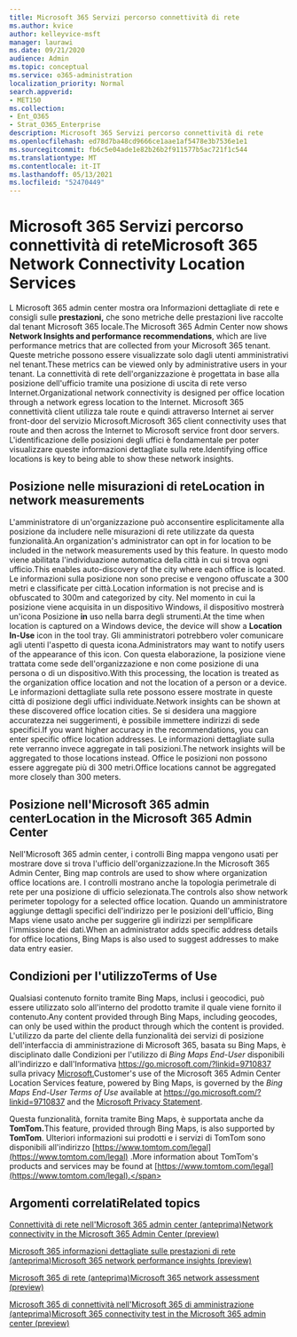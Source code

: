 ```yaml
---
title: Microsoft 365 Servizi percorso connettività di rete
ms.author: kvice
author: kelleyvice-msft
manager: laurawi
ms.date: 09/21/2020
audience: Admin
ms.topic: conceptual
ms.service: o365-administration
localization_priority: Normal
search.appverid:
- MET150
ms.collection:
- Ent_O365
- Strat_O365_Enterprise
description: Microsoft 365 Servizi percorso connettività di rete
ms.openlocfilehash: ed78d7ba48cd9666ce1aae1af5478e3b7536e1e1
ms.sourcegitcommit: fb6c5e04ade1e82b26b2f911577b5ac721f1c544
ms.translationtype: MT
ms.contentlocale: it-IT
ms.lasthandoff: 05/13/2021
ms.locfileid: "52470449"
---
```

# <a name="microsoft-365-network-connectivity-location-services"></a><span data-ttu-id="ca016-103">Microsoft 365 Servizi percorso connettività di rete</span><span class="sxs-lookup"><span data-stu-id="ca016-103">Microsoft 365 Network Connectivity Location Services</span></span>

<span data-ttu-id="ca016-104">L Microsoft 365 admin center mostra ora Informazioni dettagliate di rete e consigli sulle **prestazioni,** che sono metriche delle prestazioni live raccolte dal tenant Microsoft 365 locale.</span><span class="sxs-lookup"><span data-stu-id="ca016-104">The Microsoft 365 Admin Center now shows **Network Insights and performance recommendations**, which are live performance metrics that are collected from your Microsoft 365 tenant.</span></span> <span data-ttu-id="ca016-105">Queste metriche possono essere visualizzate solo dagli utenti amministrativi nel tenant.</span><span class="sxs-lookup"><span data-stu-id="ca016-105">These metrics can be viewed only by administrative users in your tenant.</span></span> <span data-ttu-id="ca016-106">La connettività di rete dell'organizzazione è progettata in base alla posizione dell'ufficio tramite una posizione di uscita di rete verso Internet.</span><span class="sxs-lookup"><span data-stu-id="ca016-106">Organizational network connectivity is designed per office location through a network egress location to the Internet.</span></span> <span data-ttu-id="ca016-107">Microsoft 365 connettività client utilizza tale route e quindi attraverso Internet ai server front-door del servizio Microsoft.</span><span class="sxs-lookup"><span data-stu-id="ca016-107">Microsoft 365 client connectivity uses that route and then across the Internet to Microsoft service front door servers.</span></span> <span data-ttu-id="ca016-108">L'identificazione delle posizioni degli uffici è fondamentale per poter visualizzare queste informazioni dettagliate sulla rete.</span><span class="sxs-lookup"><span data-stu-id="ca016-108">Identifying office locations is key to being able to show these network insights.</span></span>

## <a name="location-in-network-measurements"></a><span data-ttu-id="ca016-109">Posizione nelle misurazioni di rete</span><span class="sxs-lookup"><span data-stu-id="ca016-109">Location in network measurements</span></span>

<span data-ttu-id="ca016-110">L'amministratore di un'organizzazione può acconsentire esplicitamente alla posizione da includere nelle misurazioni di rete utilizzate da questa funzionalità.</span><span class="sxs-lookup"><span data-stu-id="ca016-110">An organization's administrator can opt in for location to be included in the network measurements used by this feature.</span></span> <span data-ttu-id="ca016-111">In questo modo viene abilitata l'individuazione automatica della città in cui si trova ogni ufficio.</span><span class="sxs-lookup"><span data-stu-id="ca016-111">This enables auto-discovery of the city where each office is located.</span></span> <span data-ttu-id="ca016-112">Le informazioni sulla posizione non sono precise e vengono offuscate a 300 metri e classificate per città.</span><span class="sxs-lookup"><span data-stu-id="ca016-112">Location information is not precise and is obfuscated to 300m and categorized by city.</span></span> <span data-ttu-id="ca016-113">Nel momento in cui la posizione viene acquisita in un dispositivo Windows, il dispositivo mostrerà un'icona Posizione **in** uso nella barra degli strumenti.</span><span class="sxs-lookup"><span data-stu-id="ca016-113">At the time when location is captured on a Windows device, the device will show a **Location In-Use** icon in the tool tray.</span></span> <span data-ttu-id="ca016-114">Gli amministratori potrebbero voler comunicare agli utenti l'aspetto di questa icona.</span><span class="sxs-lookup"><span data-stu-id="ca016-114">Administrators may want to notify users of the appearance of this icon.</span></span> <span data-ttu-id="ca016-115">Con questa elaborazione, la posizione viene trattata come sede dell'organizzazione e non come posizione di una persona o di un dispositivo.</span><span class="sxs-lookup"><span data-stu-id="ca016-115">With this processing, the location is treated as the organization office location and not the location of a person or a device.</span></span> <span data-ttu-id="ca016-116">Le informazioni dettagliate sulla rete possono essere mostrate in queste città di posizione degli uffici individuate.</span><span class="sxs-lookup"><span data-stu-id="ca016-116">Network insights can be shown at these discovered office location cities.</span></span> <span data-ttu-id="ca016-117">Se si desidera una maggiore accuratezza nei suggerimenti, è possibile immettere indirizzi di sede specifici.</span><span class="sxs-lookup"><span data-stu-id="ca016-117">If you want higher accuracy in the recommendations, you can enter specific office location addresses.</span></span> <span data-ttu-id="ca016-118">Le informazioni dettagliate sulla rete verranno invece aggregate in tali posizioni.</span><span class="sxs-lookup"><span data-stu-id="ca016-118">The network insights will be aggregated to those locations instead.</span></span> <span data-ttu-id="ca016-119">Office le posizioni non possono essere aggregate più di 300 metri.</span><span class="sxs-lookup"><span data-stu-id="ca016-119">Office locations cannot be aggregated more closely than 300 meters.</span></span>

## <a name="location-in-the-microsoft-365-admin-center"></a><span data-ttu-id="ca016-120">Posizione nell'Microsoft 365 admin center</span><span class="sxs-lookup"><span data-stu-id="ca016-120">Location in the Microsoft 365 Admin Center</span></span>

<span data-ttu-id="ca016-121">Nell'Microsoft 365 admin center, i controlli Bing mappa vengono usati per mostrare dove si trova l'ufficio dell'organizzazione.</span><span class="sxs-lookup"><span data-stu-id="ca016-121">In the Microsoft 365 Admin Center, Bing map controls are used to show where organization office locations are.</span></span> <span data-ttu-id="ca016-122">I controlli mostrano anche la topologia perimetrale di rete per una posizione di ufficio selezionata.</span><span class="sxs-lookup"><span data-stu-id="ca016-122">The controls also show network perimeter topology for a selected office location.</span></span> <span data-ttu-id="ca016-123">Quando un amministratore aggiunge dettagli specifici dell'indirizzo per le posizioni dell'ufficio, Bing Maps viene usato anche per suggerire gli indirizzi per semplificare l'immissione dei dati.</span><span class="sxs-lookup"><span data-stu-id="ca016-123">When an administrator adds specific address details for office locations, Bing Maps is also used to suggest addresses to make data entry easier.</span></span>

## <a name="terms-of-use"></a><span data-ttu-id="ca016-124">Condizioni per l'utilizzo</span><span class="sxs-lookup"><span data-stu-id="ca016-124">Terms of Use</span></span>

<span data-ttu-id="ca016-125">Qualsiasi contenuto fornito tramite Bing Maps, inclusi i geocodici, può essere utilizzato solo all'interno del prodotto tramite il quale viene fornito il contenuto.</span><span class="sxs-lookup"><span data-stu-id="ca016-125">Any content provided through Bing Maps, including geocodes, can only be used within the product through which the content is provided.</span></span> <span data-ttu-id="ca016-126">L'utilizzo da parte del cliente della funzionalità dei servizi di posizione dell'interfaccia di amministrazione di Microsoft 365, basata su Bing Maps, è disciplinato dalle Condizioni per l'utilizzo di _Bing Maps End-User_ disponibili all'indirizzo e dall'Informativa <https://go.microsoft.com/?linkid=9710837> sulla privacy [Microsoft.](https://go.microsoft.com/fwlink/?LinkID=248686)</span><span class="sxs-lookup"><span data-stu-id="ca016-126">Customer's use of the Microsoft 365 Admin Center Location Services feature, powered by Bing Maps, is governed by the _Bing Maps End-User Terms of Use_ available at <https://go.microsoft.com/?linkid=9710837> and the [Microsoft Privacy Statement](https://go.microsoft.com/fwlink/?LinkID=248686).</span></span>

<span data-ttu-id="ca016-127">Questa funzionalità, fornita tramite Bing Maps, è supportata anche da **TomTom.**</span><span class="sxs-lookup"><span data-stu-id="ca016-127">This feature, provided through Bing Maps, is also supported by **TomTom**.</span></span> <span data-ttu-id="ca016-128">Ulteriori informazioni sui prodotti e i servizi di TomTom sono disponibili all'indirizzo [https://www.tomtom.com/legal](https://www.tomtom.com/legal) .</span><span class="sxs-lookup"><span data-stu-id="ca016-128">More information about TomTom's products and services may be found at [https://www.tomtom.com/legal](https://www.tomtom.com/legal).</span></span>

## <a name="related-topics"></a><span data-ttu-id="ca016-129">Argomenti correlati</span><span class="sxs-lookup"><span data-stu-id="ca016-129">Related topics</span></span>

[<span data-ttu-id="ca016-130">Connettività di rete nell'Microsoft 365 admin center (anteprima)</span><span class="sxs-lookup"><span data-stu-id="ca016-130">Network connectivity in the Microsoft 365 Admin Center (preview)</span></span>](office-365-network-mac-perf-overview.md)

[<span data-ttu-id="ca016-131">Microsoft 365 informazioni dettagliate sulle prestazioni di rete (anteprima)</span><span class="sxs-lookup"><span data-stu-id="ca016-131">Microsoft 365 network performance insights (preview)</span></span>](office-365-network-mac-perf-insights.md)

[<span data-ttu-id="ca016-132">Microsoft 365 di rete (anteprima)</span><span class="sxs-lookup"><span data-stu-id="ca016-132">Microsoft 365 network assessment (preview)</span></span>](office-365-network-mac-perf-score.md)

[<span data-ttu-id="ca016-133">Microsoft 365 di connettività nell'Microsoft 365 di amministrazione (anteprima)</span><span class="sxs-lookup"><span data-stu-id="ca016-133">Microsoft 365 connectivity test in the Microsoft 365 admin center (preview)</span></span>](office-365-network-mac-perf-onboarding-tool.md)

